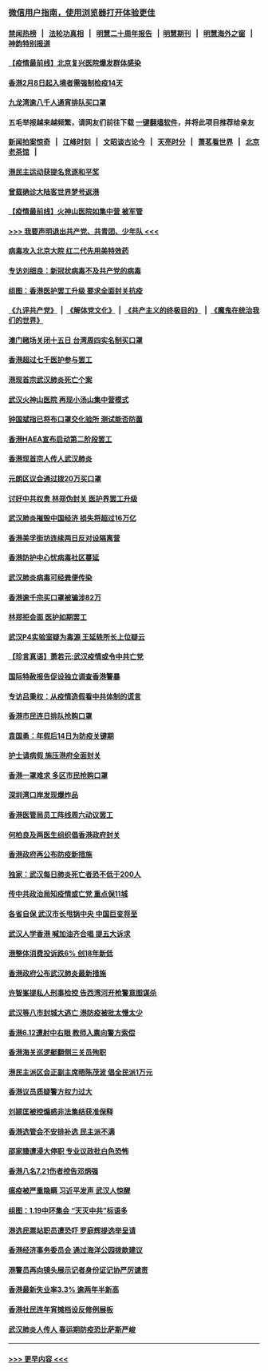 ### [微信用户指南，使用浏览器打开体验更佳](https://github.com/gfw-breaker/banned-news1/blob/master/indexes/wechat-guide.md?t=0)
#### [禁闻热榜](热点新闻.md?t=0)  &nbsp;&nbsp;|&nbsp;&nbsp; [法轮功真相](https://github.com/gfw-breaker/truth/blob/master/README.md?t=0) &nbsp;&nbsp;|&nbsp;&nbsp; [明慧二十周年报告](https://github.com/gfw-breaker/mh-reports/blob/master/README.md?t=0) &nbsp;&nbsp;|&nbsp;&nbsp;[明慧期刊](https://github.com/gfw-breaker/mh-qikan) &nbsp;&nbsp;|&nbsp;&nbsp; [明慧海外之窗](https://github.com/gfw-breaker/mh-news/blob/master/README.md?t=0) &nbsp;&nbsp;|&nbsp;&nbsp; [神韵特别报道](https://github.com/gfw-breaker/mh-news/blob/master/shenyun.md?t=0)
#### [【疫情最前线】北京复兴医院爆发群体感染](../pages/nsc415/n11847626.md?t=02061222) 
#### [香港2月8日起入境者需强制检疫14天](../pages/nsc415/n11847658.md?t=02061222) 
#### [九龙湾逾八千人通宵排队买口罩](../pages/nsc415/n11847647.md?t=02061222) 
#### 五毛举报越来越频繁，请网友们前往下载 [一键翻墙软件](https://github.com/gfw-breaker/ssr-accounts)，并将此项目推荐给亲友
#### [新闻拍案惊奇](https://github.com/gfw-breaker/banned-news1/blob/master/pages/link4.md) &nbsp;&nbsp;|&nbsp;&nbsp; [江峰时刻](https://github.com/gfw-breaker/banned-news1/blob/master/pages/link4.md) &nbsp;&nbsp;|&nbsp;&nbsp; [文昭谈古论今](https://github.com/gfw-breaker/banned-news1/blob/master/pages/link4.md) &nbsp;&nbsp;|&nbsp;&nbsp; [天亮时分](https://github.com/gfw-breaker/banned-news1/blob/master/pages/link4.md) &nbsp;&nbsp;|&nbsp;&nbsp; [萧茗看世界](https://github.com/gfw-breaker/banned-news1/blob/master/pages/link4.md) &nbsp;&nbsp;|&nbsp;&nbsp; [北京老茶馆](https://github.com/gfw-breaker/banned-news1/blob/master/pages/link4.md) &nbsp;&nbsp;|&nbsp;&nbsp; 
#### [港民主运动获提名竞逐和平奖](../pages/nsc415/n11847633.md?t=02061222) 
#### [曾载确诊大陆客世界梦号返港](../pages/nsc415/n11847608.md?t=02061222) 
#### [【疫情最前线】火神山医院如集中营 被军管](../pages/nsc415/n11847524.md?t=02061222) 
#### [>>> 我要声明退出共产党、共青团、少年队 <<<](https://github.com/begood0513/goodnews/blob/master/quit/letter.md) 
#### [病毒攻入北京大院 红二代先用美特效药](../pages/nsc415/n11847427.md?t=02061222) 
#### [专访刘细良：新冠状病毒不及共产党的病毒](../pages/nsc415/n11847164.md?t=02061222) 
#### [组图：香港医护罢工升级 要求全面封关抗疫](../pages/nsc415/n11844107.md?t=02061222) 
#### [《九评共产党》](https://github.com/begood0513/9ping.md/blob/master/README.md) &nbsp;|&nbsp; [《解体党文化》](../../../../jtdwh.md/blob/master/README.md)  &nbsp;|&nbsp; [《共产主义的终极目的》](../../../../gczydzjmd.md/blob/master/README.md) &nbsp;|&nbsp; [《魔鬼在统治我们的世界》](../../../../mgztzwmdsj.md/blob/master/README.md) 
#### [澳门赌场关闭十五日 台湾周四实名制买口罩](../pages/nsc415/n11845083.md?t=02061222) 
#### [香港超过七千医护参与罢工](../pages/nsc415/n11845051.md?t=02061222) 
#### [港现首宗武汉肺炎死亡个案](../pages/nsc415/n11844998.md?t=02061222) 
#### [武汉火神山医院 再现小汤山集中营模式](../pages/nsc415/n11844763.md?t=02061222) 
#### [钟国斌指已将布口罩交化验所 测试能否防菌](../pages/nsc415/n11842783.md?t=02061222) 
#### [香港HAEA宣布启动第二阶段罢工](../pages/nsc415/n11842723.md?t=02061222) 
#### [香港现首宗人传人武汉肺炎](../pages/nsc415/n11842766.md?t=02061222) 
#### [元朗区议会通过拨20万买口罩](../pages/nsc415/n11842754.md?t=02061222) 
#### [讨好中共权贵 林郑伪封关 医护界罢工升级](../pages/nsc415/n11842359.md?t=02061222) 
#### [武汉肺炎摧毁中国经济 损失将超过16万亿](../pages/nsc415/n11839723.md?t=02061222) 
#### [香港美孚街坊连续两日反对设隔离营](../pages/nsc415/n11839962.md?t=02061222) 
#### [香港防护中心忧病毒社区蔓延](../pages/nsc415/n11839933.md?t=02061222) 
#### [武汉肺炎病毒可经粪便传染](../pages/nsc415/n11839939.md?t=02061222) 
#### [香港逾千宗买口罩被骗涉82万](../pages/nsc415/n11839914.md?t=02061222) 
#### [林郑拒会面 医护如期罢工](../pages/nsc415/n11839892.md?t=02061222) 
#### [武汉P4实验室疑为毒源 王延轶所长上位疑云](../pages/nsc415/n11835543.md?t=02061222) 
#### [【珍言真语】萧若元:武汉疫情或令中共亡党](../pages/nsc415/n11829394.md?t=02061222) 
#### [国际特赦报告促设独立调查香港警暴](../pages/nsc415/n11833845.md?t=02061222) 
#### [专访吕秉权：从疫情造假看中共体制的谎言](../pages/nsc415/n11833813.md?t=02061222) 
#### [香港市民连日排队抢购口罩](../pages/nsc415/n11833794.md?t=02061222) 
#### [袁国勇：年假后14日为防疫关键期](../pages/nsc415/n11831088.md?t=02061222) 
#### [护士请病假 施压港府全面封关](../pages/nsc415/n11831030.md?t=02061222) 
#### [香港一罩难求 多区市民抢购口罩](../pages/nsc415/n11831002.md?t=02061222) 
#### [深圳湾口岸发现爆炸品](../pages/nsc415/n11828802.md?t=02061222) 
#### [香港医管局员工阵线周六动议罢工](../pages/nsc415/n11828762.md?t=02061222) 
#### [何柏良及两医生组织倡香港政府封关](../pages/nsc415/n11828749.md?t=02061222) 
#### [香港政府再公布防疫新措施](../pages/nsc415/n11828716.md?t=02061222) 
#### [独家：武汉每日肺炎死亡者恐不低于200人](../pages/nsc415/n11828240.md?t=02061222) 
#### [传中共政治局知疫情或亡党 重点保11城](../pages/nsc415/n11828145.md?t=02061222) 
#### [各省自保 武汉市长甩锅中央 中国巨变将至](../pages/nsc415/n11828021.md?t=02061222) 
#### [武汉人学香港 喊加油齐合唱 提五大诉求](../pages/nsc415/n11827046.md?t=02061222) 
#### [港整体消费投诉跌6% 创18年新低](../pages/nsc415/n11817280.md?t=02061222) 
#### [香港政府公布武汉肺炎最新措施](../pages/nsc415/n11817152.md?t=02061222) 
#### [许智峯提私人刑事检控 告西湾河开枪警意图谋杀](../pages/nsc415/n11817132.md?t=02061222) 
#### [武汉等八市封城大逃亡 港防疫被批太慢太少](../pages/nsc415/n11817058.md?t=02061222) 
#### [香港6.12遭射中右眼 教师入禀向警方索偿](../pages/nsc415/n11814678.md?t=02061222) 
#### [香港海关巡逻艇翻侧三关员殉职](../pages/nsc415/n11814604.md?t=02061222) 
#### [港民主派区会正副主席晤陈茂波 倡全民派1万元](../pages/nsc415/n11814582.md?t=02061222) 
#### [香港议员质疑警方权力过大](../pages/nsc415/n11814560.md?t=02061222) 
#### [刘颕匡被控煽惑非法集结获准保释](../pages/nsc415/n11811727.md?t=02061222) 
#### [香港选管会不安排补选 民主派不满](../pages/nsc415/n11811691.md?t=02061222) 
#### [邵家臻遭浸大停职 专业议政批白色恐怖](../pages/nsc415/n11811670.md?t=02061222) 
#### [香港八名7.21伤者控告邓炳强](../pages/nsc415/n11811623.md?t=02061222) 
#### [瘟疫被严重隐瞒 习近平发声 武汉人惊醒](../pages/nsc415/n11811186.md?t=02061222) 
#### [组图：1.19中环集会 “天灭中共”标语多](../pages/nsc415/n11809514.md?t=02061222) 
#### [港选民票站职员遭恐吓 罗庭辉提选举呈请](../pages/nsc415/n11808914.md?t=02061222) 
#### [香港经济事务委员会 通过海洋公园拨款建议](../pages/nsc415/n11808906.md?t=02061222) 
#### [港警员再向镜头展示记者身份证记协严厉谴责](../pages/nsc415/n11808888.md?t=02061222) 
#### [香港最新失业率3.3% 逾两年半新高](../pages/nsc415/n11808887.md?t=02061222) 
#### [香港社民连年宵摊档设反修例展板](../pages/nsc415/n11808857.md?t=02061222) 
#### [武汉肺炎人传人 春运期防疫恐比萨斯严峻](../pages/nsc415/n11808739.md?t=02061222) 

----
#### [ >>> 更早内容 <<< ](../indexes/nsc415-earlier.md)

